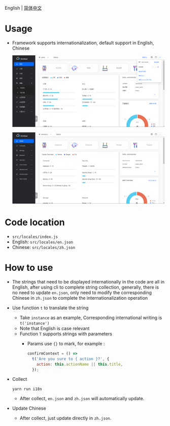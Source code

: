 English | [简体中文](../../zh/develop/3-14-I18n-introduction.md)

# Usage

- Framework supports internationalization, default support in English, Chinese

  ![i18n](../../zh/develop/images/i18n/i18n.png)

  ![english](../../zh/develop/images/i18n/english.png)

# Code location

- `src/locales/index.js`
- English: `src/locales/en.json`
- Chinese: `src/locales/zh.json`

# How to use

- The strings that need to be displayed internationally in the code are all in English, after using cli to complete string collection, generally, there is no need to update `en.json`, only need to modify the corresponding Chinese in `zh.json` to complete the internationalization operation
- Use function `t` to translate the string
  - Take `instance` as an example, Corresponding international writing is `t('instance')`
  - Note that English is case relevant
  - Function `T` supports strings with parameters
    - Params use `{}` to mark, for example :

      ```javascript
      confirmContext = () =>
        t('Are you sure to { action }?', {
          action: this.actionName || this.title,
        });
      ```

- Collect

  ```shell
  yarn run i18n
  ```

  - After collect, `en.json` and `zh.json` will automatically update.

- Update Chinese
  - After collect, just update directly in `zh.json`.
